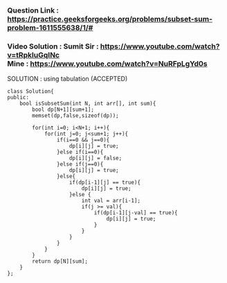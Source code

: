 ### Question Link : https://practice.geeksforgeeks.org/problems/subset-sum-problem-1611555638/1/#


### Video Solution : Sumit Sir : https://www.youtube.com/watch?v=tRpkluGqINc <br> Mine : https://www.youtube.com/watch?v=NuRFpLgYd0s



SOLUTION : using tabulation (ACCEPTED)

```
class Solution{   
public:
    bool isSubsetSum(int N, int arr[], int sum){
        bool dp[N+1][sum+1];
        memset(dp,false,sizeof(dp));

        for(int i=0; i<N+1; i++){
            for(int j=0; j<sum+1; j++){
                if(i==0 && j==0){
                    dp[i][j] = true;
                }else if(i==0){
                    dp[i][j] = false;
                }else if(j==0){
                    dp[i][j] = true;
                }else{
                    if(dp[i-1][j] == true){
                        dp[i][j] = true;
                    }else {
                        int val = arr[i-1];
                        if(j >= val){
                            if(dp[i-1][j-val] == true){
                                dp[i][j] = true;
                            }
                        }
                    }
                }
            }
        }
        return dp[N][sum];
    }
};
```
